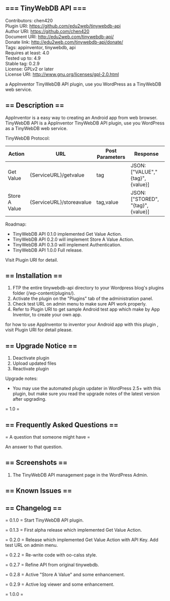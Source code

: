 ## ===  TinyWebDB API  ===

Contributors: chen420  
Plugin URI: https://github.com/edu2web/tinywebdb-api  
Author URI: https://github.com/chen420  
Document URI: http://edu2web.com/tinywebdb-api/  
Donate link: http://edu2web.com/tinywebdb-api/donate/  
Tags: appinventor, tinywebdb, api  
Requires at least: 4.0  
Tested up to: 4.9  
Stable tag: 0.2.9  
License: GPLv2 or later  
License URI: http://www.gnu.org/licenses/gpl-2.0.html  

a AppInventor TinyWebDB API plugin, use you WordPress as a TinyWebDB web service.


## == Description ==

AppInventor is a easy way to creating an Android app from web browser.
TinyWebDB API is a AppInventor TinyWebDB API plugin, use you WordPress as a TinyWebDB web service.

TinyWebDB Protocol:  

|    Action        |URL                      |Post Parameters  |Response                          |
|------------------|-------------------------|-----------------|----------------------------------|
|    Get Value     |{ServiceURL}/getvalue    |tag              |JSON: ["VALUE","{tag}", {value}]  |
|    Store A Value |{ServiceURL}/storeavalue |tag,value        |JSON: ["STORED", "{tag}", {value}]|

Roadmap:
*    TinyWebDB API 0.1.0 implemented Get Value Action.
*    TinyWebDB API 0.2.0 will implement Store A Value Action.
*    TinyWebDB API 0.3.0 will implement Authentication.
*    TinyWebDB API 1.0.0 Full release.

Visit Plugin URI for detail.

## == Installation ==
1. FTP the entire tinywebdb-api directory to your Wordpress blog's plugins folder (/wp-content/plugins/).
2. Activate the plugin on the "Plugins" tab of the administration panel.
3. Check test URL on admin menu to make sure API work properly.
4. Refer to Plugin URI to get sample Android test app which make by App Inventor, to create your own app.

for how to use AppInventor to inventor your Android app with this plugin , visit Plugin URI for detail please.


## == Upgrade Notice ==
1. Deactivate plugin
2. Upload updated files
3. Reactivate plugin

Upgrade notes:
*  You may use the automated plugin updater in WordPress 2.5+ with this plugin, but make sure you read the upgrade notes of the latest version after upgrading.

= 1.0 =


## == Frequently Asked Questions ==
= A question that someone might have =

An answer to that question.


## == Screenshots ==
1. The TinyWebDB API management page in the WordPress Admin.


## == Known Issues ==


## == Changelog ==

= 0.1.0 =
Start TinyWebDB API plugin.

= 0.1.3 =
First alpha release which implemented Get Value Action.

= 0.2.0 =
Release which implemented Get Value Action with API Key.
Add test URL on admin menu.

= 0.2.2 =
Re-write code with oo-calss style.

= 0.2.7 =
Refine API from original tinywebdb.

= 0.2.8 =
Active "Store A Value" and some enhancement.

= 0.2.9 =
Active log viewer and some enhancement.

= 1.0.0 =
